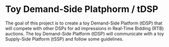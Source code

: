 # Toy Demand-Side Platphorm / tDSP
The goal of this project is to create a toy Demand-Side Platform (tDSP) that will compete with other DSPs for ad impressions in Real-Time Bidding (RTB) auctions. The toy Demand-Side Platform (tDSP) will communicate with a toy Supply-Side Platform (tSSP) and follow some guidelines.
